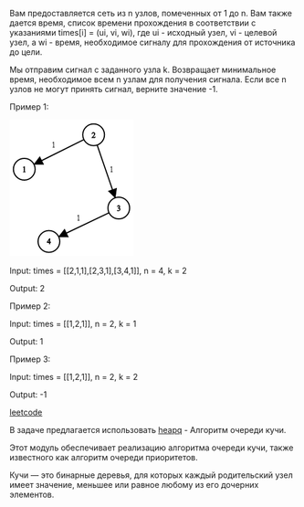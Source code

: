 Вам предоставляется сеть из n узлов, помеченных от 1 до n. Вам также дается время, список времени прохождения в соответствии 
с указаниями times[i] = (ui, vi, wi), где ui - исходный узел, vi - целевой узел, а wi - время, необходимое сигналу 
для прохождения от источника до цели.

Мы отправим сигнал с заданного узла k. Возвращает минимальное время, необходимое всем n узлам для получения сигнала. 
Если все n узлов не могут принять сигнал, верните значение -1.

Пример 1:

![img.png](img.png)

Input: times = [[2,1,1],[2,3,1],[3,4,1]], n = 4, k = 2

Output: 2

Пример 2:

Input: times = [[1,2,1]], n = 2, k = 1

Output: 1

Пример 3:

Input: times = [[1,2,1]], n = 2, k = 2

Output: -1

[leetcode](https://leetcode.com/problems/network-delay-time/)

В задаче предлагается использовать [heapq](https://docs.python.org/3/library/heapq.html) - Алгоритм очереди кучи.

Этот модуль обеспечивает реализацию алгоритма очереди кучи, также известного как алгоритм очереди приоритетов.

Кучи — это бинарные деревья, для которых каждый родительский узел имеет значение, меньшее или равное любому из его дочерних элементов.
